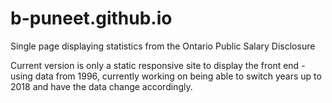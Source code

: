 # b-puneet.github.io
Single page displaying statistics from the Ontario Public Salary Disclosure

Current version is only a static responsive site to display the front end - using data from 1996, currently working on being able to switch years up to 2018 and have the data change accordingly.
